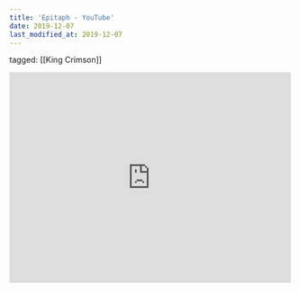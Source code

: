 ```yaml
---
title: 'Epitaph - YouTube'
date: 2019-12-07
last_modified_at: 2019-12-07
---
```

tagged: [[King Crimson]]
<iframe allow="accelerometer; autoplay; clipboard-write; encrypted-media; gyroscope; picture-in-picture" allowfullscreen="" frameborder="0" height="375" id="youtube_iframe" src="https://www.youtube.com/embed/-C-HytsGYg0?feature=oembed&amp;enablejsapi=1&amp;origin=https://safe.txmblr.com&amp;wmode=opaque" width="500"></iframe>